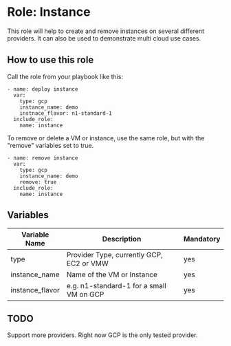 # Role: Instance

This role will help to create and remove instances on several different providers. It can also be used to demonstrate multi cloud use cases.

## How to use this role

Call the role from your playbook like this:

	- name: deploy instance
	  var:
	    type: gcp
	    instance_name: demo
	    instnace_flavor: n1-standard-1
	  include_role:
	    name: instance

To remove or delete a VM or instance, use the same role, but with the "remove" variables set to true.

	- name: remove instance
	  var:
	    type: gcp
	    instance_name: demo
	    remove: true
	  include_role:
	    name: instance

## Variables

 | Variable Name | Description | Mandatory |
 |--|--|--|
 | type | Provider Type, currently GCP, EC2 or VMW | yes |
 | instance_name | Name of the VM or Instance | yes |
 | instance_flavor | e.g. n1-standard-1 for a small VM on GCP | yes |

## TODO

Support more providers. Right now GCP is the only tested provider.
